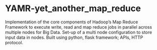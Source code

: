 # YAMR-yet_another_map_reduce

Implementation of the core components of Hadoop’s Map Reduce Framework to execute write, read and map reduce jobs in parallel across multiple nodes for Big Data.
Set-up of a multi node configuration to store input data in nodes. 
Built using python, flask framework; APIs, HTTP protocol.